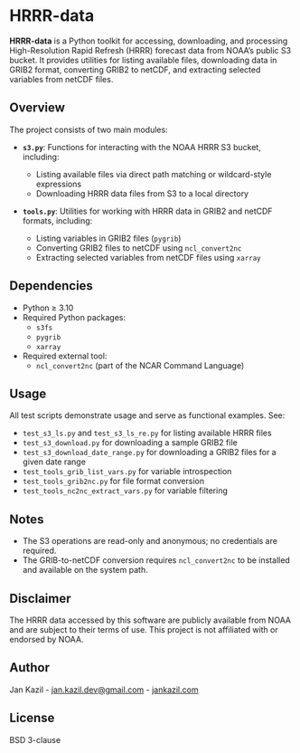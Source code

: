 # HRRR-data

**HRRR-data** is a Python toolkit for accessing, downloading, and processing High-Resolution Rapid Refresh (HRRR) forecast data from NOAA’s public S3 bucket. It provides utilities for listing available files, downloading data in GRIB2 format, converting GRIB2 to netCDF, and extracting selected variables from netCDF files.

## Overview

The project consists of two main modules:

- **`s3.py`**: Functions for interacting with the NOAA HRRR S3 bucket, including:
  - Listing available files via direct path matching or wildcard-style expressions
  - Downloading HRRR data files from S3 to a local directory

- **`tools.py`**: Utilities for working with HRRR data in GRIB2 and netCDF formats, including:
  - Listing variables in GRIB2 files (`pygrib`)
  - Converting GRIB2 files to netCDF using `ncl_convert2nc`
  - Extracting selected variables from netCDF files using `xarray`

## Dependencies

- Python ≥ 3.10
- Required Python packages:
  - `s3fs`
  - `pygrib`
  - `xarray`
- Required external tool:
  - `ncl_convert2nc` (part of the NCAR Command Language)

## Usage

All test scripts demonstrate usage and serve as functional examples. See:

- `test_s3_ls.py` and `test_s3_ls_re.py` for listing available HRRR files
- `test_s3_download.py` for downloading a sample GRIB2 file
- `test_s3_download_date_range.py` for downloading a GRIB2 files for a given date range
- `test_tools_grib_list_vars.py` for variable introspection
- `test_tools_grib2nc.py` for file format conversion
- `test_tools_nc2nc_extract_vars.py` for variable filtering

## Notes

- The S3 operations are read-only and anonymous; no credentials are required.
- The GRIB-to-netCDF conversion requires `ncl_convert2nc` to be installed and available on the system path.

## Disclaimer

The HRRR data accessed by this software are publicly available from NOAA and are subject to their terms of use. This project is not affiliated with or endorsed by NOAA.

## Author
Jan Kazil - jan.kazil.dev@gmail.com - [jankazil.com](https://jankazil.com)  

## License

BSD 3-clause

